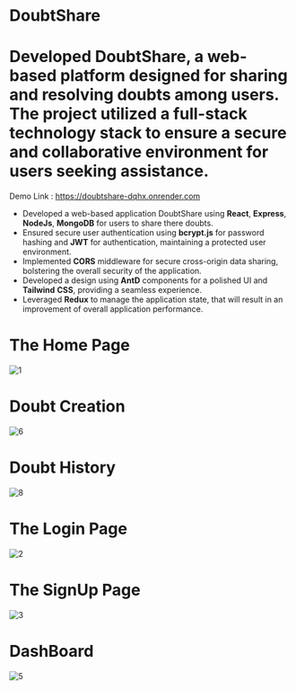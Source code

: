 # DoubtShare
# Developed DoubtShare, a web-based platform designed for sharing and resolving doubts among users. The project utilized a full-stack technology stack to ensure a secure and collaborative environment for users seeking assistance.
Demo Link : https://doubtshare-dqhx.onrender.com
*  Developed a web-based application DoubtShare using **React**, **Express**, **NodeJs**, **MongoDB** for users to share there doubts.
*  Ensured secure user authentication using **bcrypt.js** for password hashing and **JWT** for authentication, maintaining a protected user environment.
*  Implemented **CORS** middleware for secure cross-origin data sharing, bolstering the overall security of the application.
*  Developed a design using **AntD** components for a polished UI and **Tailwind** **CSS**, providing a seamless experience.
*  Leveraged **Redux** to manage the application state, that will result in an improvement of overall application performance.

  # The Home Page
  ![1](https://github.com/abhishektyagi88/DoubtShare/assets/146976779/22299c8a-2635-44d3-b2a5-37ae603417ab)
  # Doubt Creation
  ![6](https://github.com/abhishektyagi88/DoubtShare/assets/146976779/fcd8eff6-a343-4250-9489-42970e598620)
  # Doubt History
  ![8](https://github.com/abhishektyagi88/DoubtShare/assets/146976779/624b1a47-58f7-4f24-8ef6-be890e8c4e2e)
  # The Login Page
  ![2](https://github.com/abhishektyagi88/DoubtShare/assets/146976779/ea8d6c3e-13f1-4cee-b56f-e521bf668f43)
  # The SignUp Page
  ![3](https://github.com/abhishektyagi88/DoubtShare/assets/146976779/326acdca-d283-4b9c-9e3e-dcc297fa08f7)
  # DashBoard
  ![5](https://github.com/abhishektyagi88/DoubtShare/assets/146976779/9074d054-01db-4fc8-9a4f-939072b1cc48)

